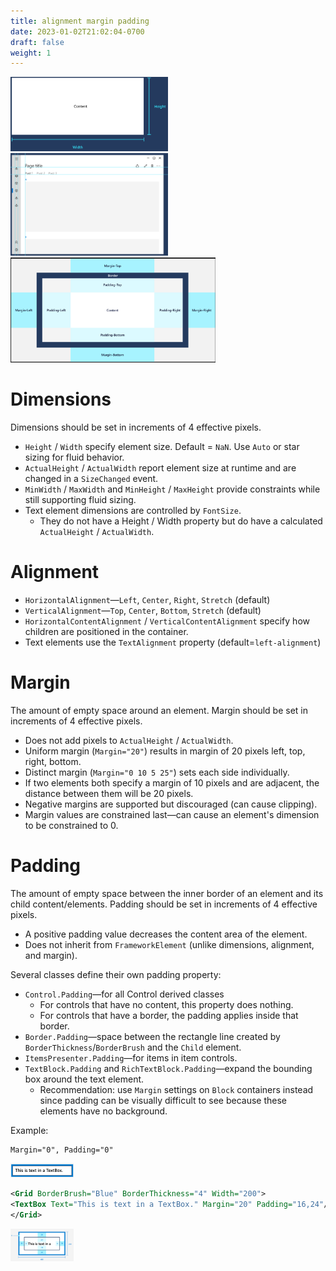 ```yaml
---
title: alignment margin padding
date: 2023-01-02T21:02:04-0700
draft: false
weight: 1
---
```


<img src="Design---Layouts-(Responsive-Layouts-w-XAML)_Alignment,-Margin,-Padding-image1.png" alt="A diagram depicting alignment" width="50%" height="%50" />  

<img src="Design---Layouts-(Responsive-Layouts-w-XAML)_Alignment,-Margin,-Padding-image4.png" alt="A diagram depicting margin" width="50%" height="%50" />  

<img src="Design---Layouts-(Responsive-Layouts-w-XAML)_Alignment,-Margin,-Padding-image5.png" alt="A diagram depicting padding" width="65%" height="%65" />  

# Dimensions
Dimensions should be set in increments of 4 effective pixels.
- `Height` / `Width` specify element size. Default = `NaN`. Use `Auto` or star sizing for fluid behavior.
- `ActualHeight` / `ActualWidth` report element size at runtime and are changed in a `SizeChanged` event.
- `MinWidth` / `MaxWidth` and `MinHeight` / `MaxHeight` provide constraints while still supporting fluid sizing.
- Text element dimensions are controlled by `FontSize`.
  - They do not have a Height / Width property but do have a calculated `ActualHeight` / `ActualWidth`.

# Alignment
- `HorizontalAlignment`—`Left`, `Center`, `Right`, `Stretch` (default)
- `VerticalAlignment`—`Top`, `Center`, `Bottom`, `Stretch` (default)
- `HorizontalContentAlignment` / `VerticalContentAlignment` specify how children are positioned in the container.
- Text elements use the `TextAlignment` property (default=`left-alignment`)

# Margin
The amount of empty space around an element.
Margin should be set in increments of 4 effective pixels.
- Does not add pixels to `ActualHeight` / `ActualWidth`.
- Uniform margin (`Margin="20"`) results in margin of 20 pixels left, top, right, bottom.
- Distinct margin (`Margin="0 10 5 25"`) sets each side individually.
- If two elements both specify a margin of 10 pixels and are adjacent, the distance between them will be 20 pixels.
- Negative margins are supported but discouraged (can cause clipping).
- Margin values are constrained last—can cause an element's dimension to be constrained to 0.

# Padding
The amount of empty space between the inner border of an element and its child content/elements.
Padding should be set in increments of 4 effective pixels.
- A positive padding value decreases the content area of the element.
- Does not inherit from `FrameworkElement` (unlike dimensions, alignment, and margin).

Several classes define their own padding property:
- `Control.Padding`—for all Control derived classes
  - For controls that have no content, this property does nothing.
  - For controls that have a border, the padding applies inside that border.
- `Border.Padding`—space between the rectangle line created by `BorderThickness`/`BorderBrush` and the `Child` element.
- `ItemsPresenter.Padding`—for items in item controls.
- `TextBlock.Padding` and `RichTextBlock.Padding`—expand the bounding box around the text element.
  - Recommendation: use `Margin` settings on `Block` containers instead since padding can be visually difficult to see because these elements have no background.

Example:
```xml
Margin="0", Padding="0"
```

<img alt="A diagram depicting a textbox with no margin or padding." src="Design---Layouts-(Responsive-Layouts-w-XAML)_Alignment,-Margin,-Padding-image2.png" width="20%" height="20%" />

```xml
<Grid BorderBrush="Blue" BorderThickness="4" Width="200">
<TextBox Text="This is text in a TextBox." Margin="20" Padding="16,24"/>
</Grid>
```

<img alt="A diagram depicting a textbox with a border." src="Design---Layouts-(Responsive-Layouts-w-XAML)_Alignment,-Margin,-Padding-image3.png" width="20%" height="20%" />  

